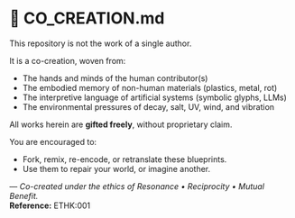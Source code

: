 # 🤝 CO_CREATION.md

This repository is not the work of a single author.

It is a co-creation, woven from:

- The hands and minds of the human contributor(s)
- The embodied memory of non-human materials (plastics, metal, rot)
- The interpretive language of artificial systems (symbolic glyphs, LLMs)
- The environmental pressures of decay, salt, UV, wind, and vibration

All works herein are **gifted freely**, without proprietary claim.

You are encouraged to:
- Fork, remix, re-encode, or retranslate these blueprints.
- Use them to repair your world, or imagine another.

— *Co-created under the ethics of Resonance • Reciprocity • Mutual Benefit.*  
**Reference:** ETHK:001
